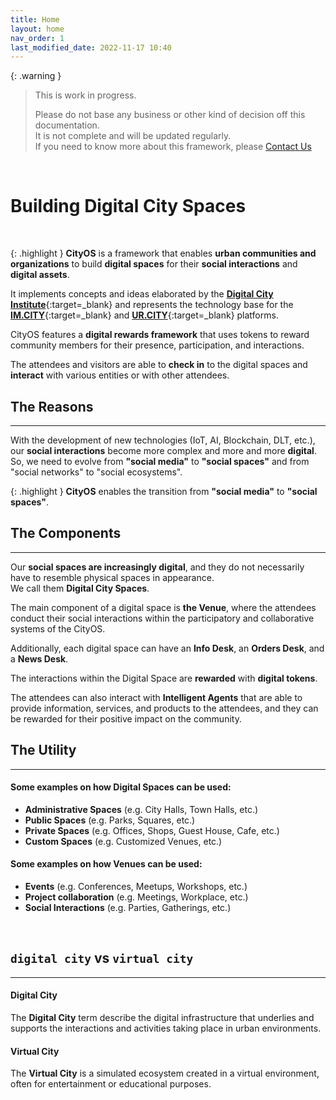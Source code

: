 ```yaml
---
title: Home
layout: home
nav_order: 1
last_modified_date: 2022-11-17 10:40
---
```


{: .warning }
>This is work in progress.
>
>Please do not base any business or other kind of decision off this documentation.   
>It is not complete and will be updated regularly.  
>If you need to know more about this framework, please [Contact Us]

&nbsp;

# Building Digital City Spaces

&nbsp;


{: .highlight }
**CityOS** is a framework that enables **urban communities and organizations** to build **digital spaces** for their **social interactions** and **digital assets**.

It implements concepts and ideas elaborated by the [**Digital City Institute**](https://digital.city.institute){:target=_blank} and represents the technology base for the [**IM.CITY**](https://IM.CITY){:target=_blank} and [**UR.CITY**](https://UR.CITY){:target=_blank} platforms.

CityOS features a **digital rewards framework** that uses tokens to reward community members for their presence, participation, and interactions.

The attendees and visitors are able to **check in** to the digital spaces and **interact** with various entities or with other attendees.

## The Reasons

----------------

With the development of new technologies (IoT, AI, Blockchain, DLT, etc.), our **social interactions** become more complex and more and more **digital**. 
So, we need to evolve from **"social media"** to **"social spaces"** and from "social networks" to "social ecosystems".

{: .highlight }
**CityOS** enables the transition from **"social media"** to **"social spaces"**.

## The Components

----------------

Our **social spaces are increasingly digital**, and they do not necessarily have to resemble physical spaces in appearance.        
We call them **Digital City Spaces**.

The main component of a digital space is **the Venue**, where the attendees conduct their social interactions within the participatory and collaborative systems of the CityOS.    

Additionally, each digital space can have an **Info Desk**, an **Orders Desk**, and a **News Desk**.

The interactions within the Digital Space are **rewarded** with **digital tokens**.

The attendees can also interact with **Intelligent Agents** that are able to provide information, services, and products to the attendees, and they can be rewarded for their positive impact on the community.


## The Utility

----------------

#### Some examples on how **Digital Spaces** can be used:

- **Administrative Spaces** (e.g. City Halls, Town Halls, etc.)
- **Public Spaces** (e.g. Parks, Squares, etc.)
- **Private Spaces** (e.g. Offices, Shops, Guest House, Cafe, etc.)
- **Custom Spaces** (e.g. Customized Venues, etc.)



#### Some examples on how **Venues** can be used:

- **Events** (e.g. Conferences, Meetups, Workshops, etc.)
- **Project collaboration** (e.g. Meetings, Workplace, etc.)
- **Social Interactions** (e.g. Parties, Gatherings, etc.)

&nbsp;

## `digital city` vs `virtual city`

------------------

#### Digital City

The **Digital City** term describe the digital infrastructure that underlies and supports the interactions and activities taking place in urban environments.

#### Virtual City

The **Virtual City** is a simulated ecosystem created in a virtual environment, often for entertainment or educational purposes.

[Contact Us]: /pages/contact.html "Contact Us"
